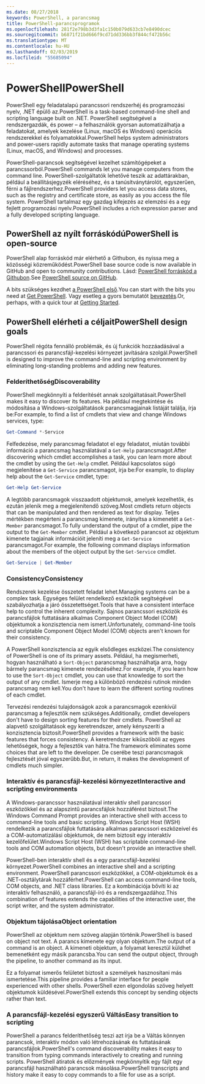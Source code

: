 ```yaml
---
ms.date: 08/27/2018
keywords: PowerShell, a parancsmag
title: PowerShell-parancsprogramok
ms.openlocfilehash: 281f2e798b3d3fa1c150b079d633cb7e8490dcec
ms.sourcegitcommit: b6871f21bd666f9cd71dd336bb3f844cf472b56c
ms.translationtype: MT
ms.contentlocale: hu-HU
ms.lasthandoff: 02/03/2019
ms.locfileid: "55685094"
---
```

# <a name="powershell"></a><span data-ttu-id="d86d6-103">PowerShell</span><span class="sxs-lookup"><span data-stu-id="d86d6-103">PowerShell</span></span>

<span data-ttu-id="d86d6-104">PowerShell egy feladatalapú parancssori rendszerhéj és programozási nyelv, .NET épülő az.</span><span class="sxs-lookup"><span data-stu-id="d86d6-104">PowerShell is a task-based command-line shell and scripting language built on .NET.</span></span>
<span data-ttu-id="d86d6-105">PowerShell segítségével a rendszergazdák, és power – a felhasználók gyorsan automatizálhatja a feladatokat, amelyek kezelése (Linux, macOS és Windows) operációs rendszerekkel és folyamatokkal.</span><span class="sxs-lookup"><span data-stu-id="d86d6-105">PowerShell helps system administrators and power-users rapidly automate tasks that manage operating systems (Linux, macOS, and Windows) and processes.</span></span>

<span data-ttu-id="d86d6-106">PowerShell-parancsok segítségével kezelhet számítógépeket a parancssorból.</span><span class="sxs-lookup"><span data-stu-id="d86d6-106">PowerShell commands let you manage computers from the command line.</span></span> <span data-ttu-id="d86d6-107">PowerShell-szolgáltatók lehetővé teszik az adattárakban, például a beállításjegyzék eléréséhez, és a tanúsítványtárolót, egyszerűen, férni a fájlrendszerhez.</span><span class="sxs-lookup"><span data-stu-id="d86d6-107">PowerShell providers let you access data stores, such as the registry and certificate store, as easily as you access the file system.</span></span> <span data-ttu-id="d86d6-108">PowerShell tartalmaz egy gazdag kifejezés az elemzési és a egy fejlett programozási nyelv.</span><span class="sxs-lookup"><span data-stu-id="d86d6-108">PowerShell includes a rich expression parser and a fully developed scripting language.</span></span>

## <a name="powershell-is-open-source"></a><span data-ttu-id="d86d6-109">PowerShell az nyílt forráskódú</span><span class="sxs-lookup"><span data-stu-id="d86d6-109">PowerShell is open-source</span></span>

<span data-ttu-id="d86d6-110">PowerShell alap forráskód már elérhető a Githubon, és nyissa meg a közösségi közreműködést.</span><span class="sxs-lookup"><span data-stu-id="d86d6-110">PowerShell base source code is now available in GitHub and open to community contributions.</span></span>
<span data-ttu-id="d86d6-111">Lásd: [PowerShell forráskód a Githubon](https://github.com/powershell/powershell).</span><span class="sxs-lookup"><span data-stu-id="d86d6-111">See [PowerShell source on GitHub](https://github.com/powershell/powershell).</span></span>

<span data-ttu-id="d86d6-112">A bits szükséges kezdhet [a PowerShell első](https://github.com/PowerShell/PowerShell#get-powershell).</span><span class="sxs-lookup"><span data-stu-id="d86d6-112">You can start with the bits you need at [Get PowerShell](https://github.com/PowerShell/PowerShell#get-powershell).</span></span>
<span data-ttu-id="d86d6-113">Vagy esetleg a gyors bemutatót [bevezetés](https://github.com/PowerShell/PowerShell/blob/master/docs/learning-powershell).</span><span class="sxs-lookup"><span data-stu-id="d86d6-113">Or, perhaps, with a quick tour at [Getting Started](https://github.com/PowerShell/PowerShell/blob/master/docs/learning-powershell).</span></span>

## <a name="powershell-design-goals"></a><span data-ttu-id="d86d6-114">PowerShell elérheti a céljait</span><span class="sxs-lookup"><span data-stu-id="d86d6-114">PowerShell design goals</span></span>

<span data-ttu-id="d86d6-115">PowerShell régóta fennálló problémák, és új funkciók hozzáadásával a parancssori és parancsfájl-kezelési környezet javítására szolgál.</span><span class="sxs-lookup"><span data-stu-id="d86d6-115">PowerShell is designed to improve the command-line and scripting environment by eliminating long-standing problems and adding new features.</span></span>

### <a name="discoverability"></a><span data-ttu-id="d86d6-116">Felderíthetőség</span><span class="sxs-lookup"><span data-stu-id="d86d6-116">Discoverability</span></span>

<span data-ttu-id="d86d6-117">PowerShell megkönnyíti a felderítését annak szolgáltatásait.</span><span class="sxs-lookup"><span data-stu-id="d86d6-117">PowerShell makes it easy to discover its features.</span></span> <span data-ttu-id="d86d6-118">Ha például megtekintése és módosítása a Windows-szolgáltatások parancsmagjainak listáját találja, írja be:</span><span class="sxs-lookup"><span data-stu-id="d86d6-118">For example, to find a list of cmdlets that view and change Windows services, type:</span></span>

```powershell
Get-Command *-Service
```

<span data-ttu-id="d86d6-119">Felfedezése, mely parancsmag feladatot el egy feladatot, miután további információ a parancsmag használatával a `Get-Help` parancsmagot.</span><span class="sxs-lookup"><span data-stu-id="d86d6-119">After discovering which cmdlet accomplishes a task, you can learn more about the cmdlet by using the `Get-Help` cmdlet.</span></span> <span data-ttu-id="d86d6-120">Például kapcsolatos súgó megjelenítése a `Get-Service` parancsmagot, írja be:</span><span class="sxs-lookup"><span data-stu-id="d86d6-120">For example, to display help about the `Get-Service` cmdlet, type:</span></span>

```powershell
Get-Help Get-Service
```

<span data-ttu-id="d86d6-121">A legtöbb parancsmagok visszaadott objektumok, amelyek kezelhetők, és ezután jelenik meg a megjelenítendő szöveg.</span><span class="sxs-lookup"><span data-stu-id="d86d6-121">Most cmdlets return objects that can be manipulated and then rendered as text for display.</span></span> <span data-ttu-id="d86d6-122">Teljes mértékben megérteni a parancsmag kimenete, irányítsa a kimenetét a `Get-Member` parancsmagot.</span><span class="sxs-lookup"><span data-stu-id="d86d6-122">To fully understand the output of a cmdlet, pipe the output to the `Get-Member` cmdlet.</span></span> <span data-ttu-id="d86d6-123">Például a következő parancsot az objektum kimenete tagjainak információit jeleníti meg a `Get-Service` parancsmagot.</span><span class="sxs-lookup"><span data-stu-id="d86d6-123">For example, the following command displays information about the members of the object output by the `Get-Service` cmdlet.</span></span>

```powershell
Get-Service | Get-Member
```

### <a name="consistency"></a><span data-ttu-id="d86d6-124">Consistency</span><span class="sxs-lookup"><span data-stu-id="d86d6-124">Consistency</span></span>

<span data-ttu-id="d86d6-125">Rendszerek kezelése összetett feladat lehet.</span><span class="sxs-lookup"><span data-stu-id="d86d6-125">Managing systems can be a complex task.</span></span> <span data-ttu-id="d86d6-126">Egységes felület rendelkező eszközök segítségével szabályozhatja a járó összetettséget.</span><span class="sxs-lookup"><span data-stu-id="d86d6-126">Tools that have a consistent interface help to control the inherent complexity.</span></span> <span data-ttu-id="d86d6-127">Sajnos parancssori eszközök és parancsfájlok futtatására alkalmas Component Object Model (COM) objektumok a konzisztencia nem ismert.</span><span class="sxs-lookup"><span data-stu-id="d86d6-127">Unfortunately, command-line tools and scriptable Component Object Model (COM) objects aren't known for their consistency.</span></span>

<span data-ttu-id="d86d6-128">A PowerShell konzisztencia az egyik elsődleges eszközei.</span><span class="sxs-lookup"><span data-stu-id="d86d6-128">The consistency of PowerShell is one of its primary assets.</span></span> <span data-ttu-id="d86d6-129">Például, ha megismerheti, hogyan használható a `Sort-Object` parancsmag használhatja arra, hogy bármely parancsmag kimenete rendezéséhez.</span><span class="sxs-lookup"><span data-stu-id="d86d6-129">For example, if you learn how to use the `Sort-Object` cmdlet, you can use that knowledge to sort the output of any cmdlet.</span></span> <span data-ttu-id="d86d6-130">Ismerje meg a különböző rendezési rutinok minden parancsmag nem kell.</span><span class="sxs-lookup"><span data-stu-id="d86d6-130">You don't have to learn the different sorting routines of each cmdlet.</span></span>

<span data-ttu-id="d86d6-131">Tervezési rendezési tulajdonságok azok a parancsmagok ezenkívül parancsmag a fejlesztők nem szükséges.</span><span class="sxs-lookup"><span data-stu-id="d86d6-131">Additionally, cmdlet developers don't have to design sorting features for their cmdlets.</span></span> <span data-ttu-id="d86d6-132">PowerShell az alapvető szolgáltatások egy keretrendszer, amely kényszeríti a konzisztencia biztosít.</span><span class="sxs-lookup"><span data-stu-id="d86d6-132">PowerShell provides a framework with the basic features that forces consistency.</span></span> <span data-ttu-id="d86d6-133">A keretrendszer kiküszöböli az egyes lehetőségek, hogy a fejlesztők van hátra.</span><span class="sxs-lookup"><span data-stu-id="d86d6-133">The framework eliminates some choices that are left to the developer.</span></span> <span data-ttu-id="d86d6-134">De cserébe teszi parancsmagok fejlesztését jóval egyszerűbb.</span><span class="sxs-lookup"><span data-stu-id="d86d6-134">But, in return, it makes the development of cmdlets much simpler.</span></span>

### <a name="interactive-and-scripting-environments"></a><span data-ttu-id="d86d6-135">Interaktív és parancsfájl-kezelési környezet</span><span class="sxs-lookup"><span data-stu-id="d86d6-135">Interactive and scripting environments</span></span>

<span data-ttu-id="d86d6-136">A Windows-parancssor használatával interaktív shell parancssori eszközökkel és az alapszintű parancsfájlok hozzáférést biztosít.</span><span class="sxs-lookup"><span data-stu-id="d86d6-136">The Windows Command Prompt provides an interactive shell with access to command-line tools and basic scripting.</span></span> <span data-ttu-id="d86d6-137">Windows Script Host (WSH) rendelkezik a parancsfájlok futtatására alkalmas parancssori eszközeivel és a COM-automatizálási objektumok, de nem biztosít egy interaktív kezelőfelület.</span><span class="sxs-lookup"><span data-stu-id="d86d6-137">Windows Script Host (WSH) has scriptable command-line tools and COM automation objects, but doesn't provide an interactive shell.</span></span>

<span data-ttu-id="d86d6-138">PowerShell-ben interaktív shell és a egy parancsfájl-kezelési környezet.</span><span class="sxs-lookup"><span data-stu-id="d86d6-138">PowerShell combines an interactive shell and a scripting environment.</span></span> <span data-ttu-id="d86d6-139">PowerShell parancssori eszközökkel, a COM-objektumok és a .NET-osztálytárak hozzáférhet.</span><span class="sxs-lookup"><span data-stu-id="d86d6-139">PowerShell can access command-line tools, COM objects, and .NET class libraries.</span></span> <span data-ttu-id="d86d6-140">Ez a kombinációja bővíti ki az interaktív felhasználó, a parancsfájl-író és a rendszergazdához.</span><span class="sxs-lookup"><span data-stu-id="d86d6-140">This combination of features extends the capabilities of the interactive user, the script writer, and the system administrator.</span></span>

### <a name="object-orientation"></a><span data-ttu-id="d86d6-141">Objektum tájolása</span><span class="sxs-lookup"><span data-stu-id="d86d6-141">Object orientation</span></span>

<span data-ttu-id="d86d6-142">PowerShell az objektum nem szöveg alapján történik.</span><span class="sxs-lookup"><span data-stu-id="d86d6-142">PowerShell is based on object not text.</span></span> <span data-ttu-id="d86d6-143">A parancs kimenete egy olyan objektum.</span><span class="sxs-lookup"><span data-stu-id="d86d6-143">The output of a command is an object.</span></span> <span data-ttu-id="d86d6-144">A kimeneti objektum, a folyamat keresztül küldhet bemenetként egy másik parancsba.</span><span class="sxs-lookup"><span data-stu-id="d86d6-144">You can send the output object, through the pipeline, to another command as its input.</span></span>

<span data-ttu-id="d86d6-145">Ez a folyamat ismerős felületet biztosít a személyek hasznosítani más ismertetése.</span><span class="sxs-lookup"><span data-stu-id="d86d6-145">This pipeline provides a familiar interface for people experienced with other shells.</span></span> <span data-ttu-id="d86d6-146">PowerShell ezen elgondolás szöveg helyett objektumok küldésével.</span><span class="sxs-lookup"><span data-stu-id="d86d6-146">PowerShell extends this concept by sending objects rather than text.</span></span>

### <a name="easy-transition-to-scripting"></a><span data-ttu-id="d86d6-147">A parancsfájl-kezelési egyszerű Váltás</span><span class="sxs-lookup"><span data-stu-id="d86d6-147">Easy transition to scripting</span></span>

<span data-ttu-id="d86d6-148">PowerShell a parancs felderíthetőség teszi azt írja be a Váltás könnyen parancsok, interaktív módon való létrehozásának és futtatásának parancsfájlok.</span><span class="sxs-lookup"><span data-stu-id="d86d6-148">PowerShell's command discoverability makes it easy to transition from typing commands interactively to creating and running scripts.</span></span> <span data-ttu-id="d86d6-149">PowerShell átiratok és előzmények megkönnyítik egy fájlt egy parancsfájl használható parancsok másolása.</span><span class="sxs-lookup"><span data-stu-id="d86d6-149">PowerShell transcripts and history make it easy to copy commands to a file for use as a script.</span></span>
